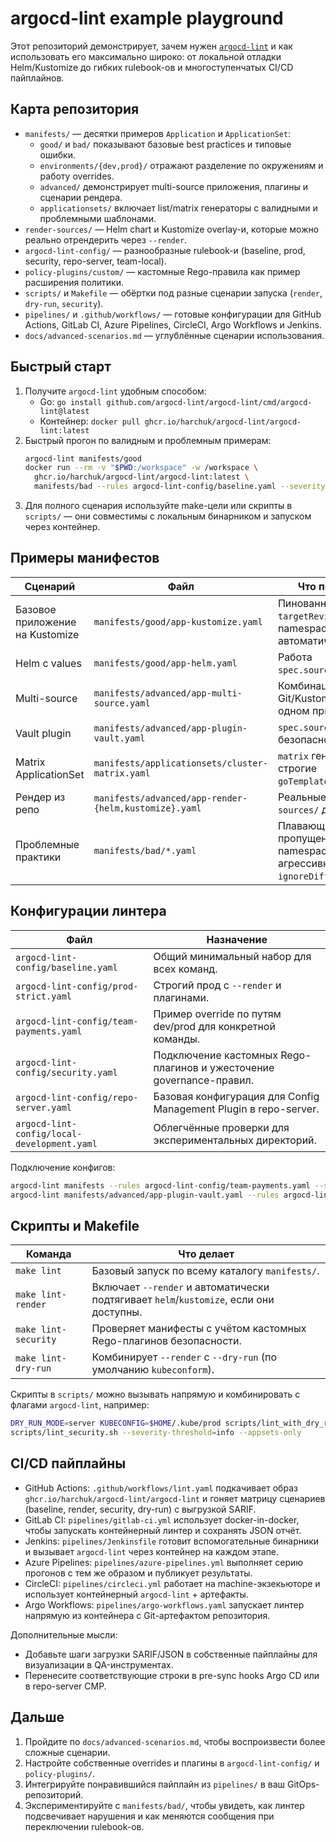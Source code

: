 # argocd-lint example playground

Этот репозиторий демонстрирует, зачем нужен [`argocd-lint`](https://github.com/harchuk/argocd-lint) и как использовать его максимально широко: от локальной отладки Helm/Kustomize до гибких rulebook-ов и многоступенчатых CI/CD пайплайнов.

## Карта репозитория

- `manifests/` — десятки примеров `Application` и `ApplicationSet`:
  - `good/` и `bad/` показывают базовые best practices и типовые ошибки.
  - `environments/{dev,prod}/` отражают разделение по окружениям и работу overrides.
  - `advanced/` демонстрирует multi-source приложения, плагины и сценарии рендера.
  - `applicationsets/` включает list/matrix генераторы с валидными и проблемными шаблонами.
- `render-sources/` — Helm chart и Kustomize оverlay-и, которые можно реально отрендерить через `--render`.
- `argocd-lint-config/` — разнообразные rulebook-и (baseline, prod, security, repo-server, team-local).
- `policy-plugins/custom/` — кастомные Rego-правила как пример расширения политики.
- `scripts/` и `Makefile` — обёртки под разные сценарии запуска (`render`, `dry-run`, `security`).
- `pipelines/` и `.github/workflows/` — готовые конфигурации для GitHub Actions, GitLab CI, Azure Pipelines, CircleCI, Argo Workflows и Jenkins.
- `docs/advanced-scenarios.md` — углублённые сценарии использования.

## Быстрый старт

1. Получите `argocd-lint` удобным способом:
   - Go: `go install github.com/argocd-lint/argocd-lint/cmd/argocd-lint@latest`
   - Контейнер: `docker pull ghcr.io/harchuk/argocd-lint/argocd-lint:latest`
2. Быстрый прогон по валидным и проблемным примерам:
   ```bash
   argocd-lint manifests/good
   docker run --rm -v "$PWD:/workspace" -w /workspace \
     ghcr.io/harchuk/argocd-lint/argocd-lint:latest \
     manifests/bad --rules argocd-lint-config/baseline.yaml --severity-threshold=warn || true
   ```
3. Для полного сценария используйте make-цели или скрипты в `scripts/` — они совместимы с локальным бинарником и запуском через контейнер.

## Примеры манифестов

| Сценарий | Файл | Что показывает |
| --- | --- | --- |
| Базовое приложение на Kustomize | `manifests/good/app-kustomize.yaml` | Пинованный `targetRevision`, namespace, автоматический sync.
| Helm с values | `manifests/good/app-helm.yaml` | Работа `spec.source.helm.values`.
| Multi-source | `manifests/advanced/app-multi-source.yaml` | Комбинация Git/Kustomize/Helm в одном приложении.
| Vault plugin | `manifests/advanced/app-plugin-vault.yaml` | `spec.source.plugin` и безопасность секретов.
| Matrix ApplicationSet | `manifests/applicationsets/cluster-matrix.yaml` | `matrix` генератор + строгие `goTemplateOptions`.
| Рендер из репо | `manifests/advanced/app-render-{helm,kustomize}.yaml` | Реальные пути к `render-sources/` для `--render`.
| Проблемные практики | `manifests/bad/*.yaml` | Плавающие ревизии, пропущенные namespaces, агрессивные `ignoreDifferences`.

## Конфигурации линтера

| Файл | Назначение |
| --- | --- |
| `argocd-lint-config/baseline.yaml` | Общий минимальный набор для всех команд.
| `argocd-lint-config/prod-strict.yaml` | Строгий прод c `--render` и плагинами.
| `argocd-lint-config/team-payments.yaml` | Пример override по путям dev/prod для конкретной команды.
| `argocd-lint-config/security.yaml` | Подключение кастомных Rego-плагинов и ужесточение governance-правил.
| `argocd-lint-config/repo-server.yaml` | Базовая конфигурация для Config Management Plugin в repo-server.
| `argocd-lint-config/local-development.yaml` | Облегчённые проверки для экспериментальных директорий.

Подключение конфигов:

```bash
argocd-lint manifests --rules argocd-lint-config/team-payments.yaml --severity-threshold=warn
argocd-lint manifests/advanced/app-plugin-vault.yaml --rules argocd-lint-config/security.yaml --plugin-dir policy-plugins/custom --format json
```

## Скрипты и Makefile

| Команда | Что делает |
| --- | --- |
| `make lint` | Базовый запуск по всему каталогу `manifests/`.
| `make lint-render` | Включает `--render` и автоматически подтягивает `helm`/`kustomize`, если они доступны.
| `make lint-security` | Проверяет манифесты с учётом кастомных Rego-плагинов безопасности.
| `make lint-dry-run` | Комбинирует `--render` с `--dry-run` (по умолчанию `kubeconform`).

Скрипты в `scripts/` можно вызывать напрямую и комбинировать с флагами `argocd-lint`, например:

```bash
DRY_RUN_MODE=server KUBECONFIG=$HOME/.kube/prod scripts/lint_with_dry_run.sh --format sarif
scripts/lint_security.sh --severity-threshold=info --appsets-only
```

## CI/CD пайплайны

- GitHub Actions: `.github/workflows/lint.yaml` подкачивает образ `ghcr.io/harchuk/argocd-lint/argocd-lint` и гоняет матрицу сценариев (baseline, render, security, dry-run) с выгрузкой SARIF.
- GitLab CI: `pipelines/gitlab-ci.yml` использует docker-in-docker, чтобы запускать контейнерный линтер и сохранять JSON отчёт.
- Jenkins: `pipelines/Jenkinsfile` готовит вспомогательные бинарники и вызывает `argocd-lint` через контейнер на каждом этапе.
- Azure Pipelines: `pipelines/azure-pipelines.yml` выполняет серию прогонов с тем же образом и публикует результаты.
- CircleCI: `pipelines/circleci.yml` работает на machine-экзекьюторе и использует контейнерный `argocd-lint` + артефакты.
- Argo Workflows: `pipelines/argo-workflows.yaml` запускает линтер напрямую из контейнера с Git-артефактом репозитория.

Дополнительные мысли:

- Добавьте шаги загрузки SARIF/JSON в собственные пайплайны для визуализации в QA-инструментах.
- Перенесите соответствующие строки в pre-sync hooks Argo CD или в repo-server CMP.

## Дальше

1. Пройдите по `docs/advanced-scenarios.md`, чтобы воспроизвести более сложные сценарии.
2. Настройте собственные overrides и плагины в `argocd-lint-config/` и `policy-plugins/`.
3. Интегрируйте понравившийся пайплайн из `pipelines/` в ваш GitOps-репозиторий.
4. Экспериментируйте с `manifests/bad/`, чтобы увидеть, как линтер подсвечивает нарушения и как меняются сообщения при переключении rulebook-ов.
